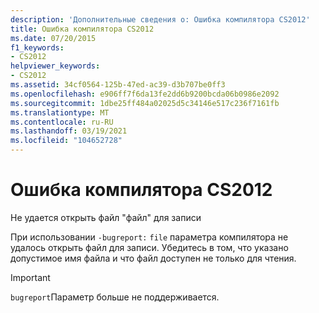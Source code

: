 ```yaml
---
description: 'Дополнительные сведения о: Ошибка компилятора CS2012'
title: Ошибка компилятора CS2012
ms.date: 07/20/2015
f1_keywords:
- CS2012
helpviewer_keywords:
- CS2012
ms.assetid: 34cf0564-125b-47ed-ac39-d3b707be0ff3
ms.openlocfilehash: e906ff7f6da13fe2dd6b9200bcda06b0986e2092
ms.sourcegitcommit: 1dbe25ff484a02025d5c34146e517c236f7161fb
ms.translationtype: MT
ms.contentlocale: ru-RU
ms.lasthandoff: 03/19/2021
ms.locfileid: "104652728"
---
```

# <a name="compiler-error-cs2012"></a>Ошибка компилятора CS2012

Не удается открыть файл "файл" для записи  
  
При использовании `-bugreport:` `file` параметра компилятора не удалось открыть файл для записи. Убедитесь в том, что указано допустимое имя файла и что файл доступен не только для чтения.

> [!IMPORTANT]
> `bugreport`Параметр больше не поддерживается.
